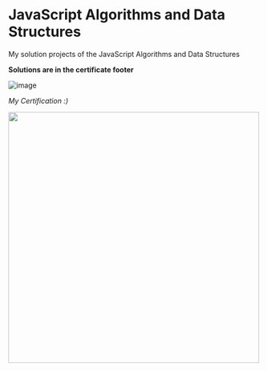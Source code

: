 # JavaScript Algorithms and Data Structures
My solution projects of the JavaScript Algorithms and Data Structures

**Solutions are in the certificate footer**

![image](https://user-images.githubusercontent.com/87162909/126923382-c02be5bd-4f3b-4fe7-9119-262e4e30674b.png)

*My Certification :)*

<a href="https://www.freecodecamp.org/certification/jmperez/javascript-algorithms-and-data-structures"><img src="https://user-images.githubusercontent.com/87162909/126922677-e5a08643-481c-4369-a470-d0b8c10d47cd.png" width="500"></a>

